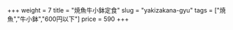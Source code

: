 +++
weight = 7
title  = "焼魚牛小鉢定食"
slug   = "yakizakana-gyu"
tags   = ["焼魚","牛小鉢","600円以下"]
price  = 590
+++

